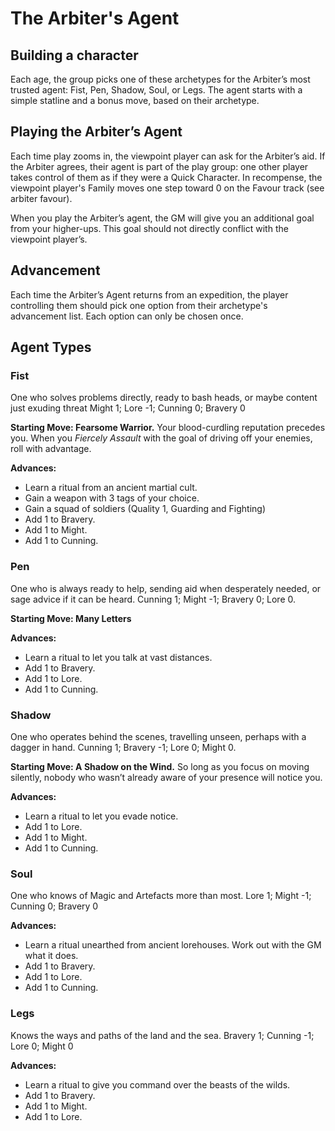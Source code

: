 # The Arbiter's Agent
## Building a character
Each age, the group picks one of these archetypes for the Arbiter’s most trusted agent: Fist, Pen, Shadow, Soul, or Legs.
The agent starts with a simple statline and a bonus move, based on their archetype.

## Playing the Arbiter’s Agent
Each time play zooms in, the viewpoint player can ask for the Arbiter’s aid. If the Arbiter agrees, their agent is part of the play group: one other player takes control of them as if they were a Quick Character. In recompense, the viewpoint player's Family moves one step toward 0 on the Favour track (see arbiter favour).

When you play the Arbiter’s agent, the GM will give you an additional goal from your higher-ups. This goal should not directly conflict with the viewpoint player’s. 
## Advancement
Each time the Arbiter’s Agent returns from an expedition, the player controlling them should pick one option from their archetype's advancement list. Each option can only be chosen once.

## Agent Types
### Fist
One who solves problems directly, ready to bash heads, or maybe content just exuding threat
Might 1; Lore -1; Cunning 0; Bravery 0

**Starting Move: Fearsome Warrior.** Your blood-curdling reputation precedes you. When you *Fiercely Assault* with the goal of driving off your enemies, roll with advantage.

**Advances:**
* Learn a ritual from an ancient martial cult.
* Gain a weapon with 3 tags of your choice.
* Gain a squad of soldiers (Quality 1, Guarding and Fighting)
* Add 1 to Bravery.
* Add 1 to Might.
* Add 1 to Cunning.

### Pen
One who is always ready to help, sending aid when desperately needed, or sage advice if it can be heard.
Cunning 1; Might -1; Bravery 0; Lore 0.

**Starting Move: Many Letters**

**Advances:**
* Learn a ritual to let you talk at vast distances.
* Add 1 to Bravery.
* Add 1 to Lore.
* Add 1 to Cunning.

### Shadow
One who operates behind the scenes, travelling unseen, perhaps with a dagger in hand.
Cunning 1; Bravery -1; Lore 0; Might 0.

**Starting Move: A Shadow on the Wind.** So long as you focus on moving silently, nobody who wasn’t already aware of your presence will notice you.

**Advances:**
* Learn a ritual to let you evade notice.
* Add 1 to Lore.
* Add 1 to Might.
* Add 1 to Cunning.

### Soul
One who knows of Magic and Artefacts more than most.
Lore 1; Might -1; Cunning 0; Bravery 0

**Advances:**
* Learn a ritual unearthed from ancient lorehouses. Work out with the GM what it does.
* Add 1 to Bravery.
* Add 1 to Lore.
* Add 1 to Cunning.

### Legs
Knows the ways and paths of the land and the sea.
Bravery 1; Cunning -1; Lore 0; Might 0
 
**Advances:**
* Learn a ritual to give you command over the beasts of the wilds.
* Add 1 to Bravery.
* Add 1 to Might.
* Add 1 to Lore.
